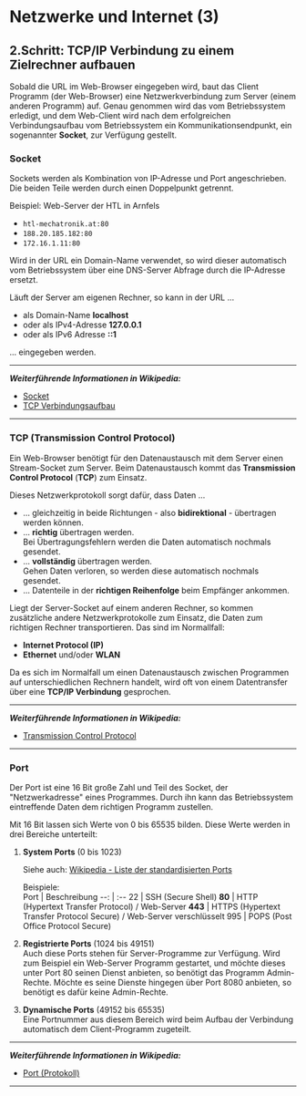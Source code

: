 # Netzwerke und Internet (3)

## 2.Schritt: TCP/IP Verbindung zu einem Zielrechner aufbauen

Sobald die URL im Web-Browser eingegeben wird, baut das Client Programm (der Web-Browser) eine Netzwerkverbindung zum Server (einem anderen Programm) auf. Genau genommen wird das vom Betriebssystem erledigt, und dem Web-Client wird nach dem erfolgreichen Verbindungsaufbau vom Betriebssystem ein Kommunikationsendpunkt, ein sogenannter **Socket**, zur Verfügung gestellt.

### Socket

Sockets werden als Kombination von IP-Adresse und Port angeschrieben. Die beiden Teile werden durch einen Doppelpunkt getrennt.

Beispiel: Web-Server der HTL in Arnfels

* `htl-mechatronik.at:80`
* `188.20.185.182:80`
* `172.16.1.11:80`

Wird in der URL ein Domain-Name verwendet, so wird dieser automatisch vom Betriebssystem über eine DNS-Server Abfrage durch die IP-Adresse ersetzt.

Läuft der Server am eigenen Rechner, so kann in der URL ...  
* als Domain-Name **localhost** 
* oder als IPv4-Adresse **127.0.0.1**
* oder als IPv6 Adresse **::1**

... eingegeben werden.


---------------------------
***Weiterführende Informationen in Wikipedia:***

* [Socket](https://de.wikipedia.org/wiki/Socket_(Software))
* [TCP Verbindungsaufbau](https://de.wikipedia.org/wiki/Transmission_Control_Protocol#Verbindungsaufbau)
-------------------------

### TCP (Transmission Control Protocol)

Ein Web-Browser benötigt für den Datenaustausch mit dem Server einen Stream-Socket zum Server. Beim Datenaustausch kommt das **Transmission Control Protocol** (**TCP**) zum Einsatz. 

Dieses Netzwerkprotokoll sorgt dafür, dass Daten ...

* ... gleichzeitig in beide Richtungen - also **bidirektional** -  übertragen werden können.
* ... **richtig** übertragen werden.  
Bei Übertragungsfehlern werden die Daten automatisch nochmals gesendet.
* ... **vollständig** übertragen werden.  
Gehen Daten verloren, so werden diese automatisch nochmals gesendet.
* ... Datenteile in der **richtigen Reihenfolge** beim Empfänger ankommen.

Liegt der Server-Socket auf einem anderen Rechner, so kommen zusätzliche andere Netzwerkprotokolle zum Einsatz, die Daten zum richtigen Rechner transportieren. Das sind im Normallfall:  
* **Internet Protocol (IP)**
* **Ethernet** und/oder **WLAN**

Da es sich im Normalfall um einen Datenaustausch zwischen Programmen auf unterschiedlichen Rechnern handelt, wird oft von einem Datentransfer über eine **TCP/IP Verbindung** gesprochen.

---------------------------
***Weiterführende Informationen in Wikipedia:***  
*  [Transmission Control Protocol](https://de.wikipedia.org/wiki/Transmission_Control_Protocol#Verbindungsaufbau)
-------------------------

### Port

Der Port ist eine 16 Bit große Zahl und Teil des Socket, der "Netzwerkadresse" eines Programmes. Durch ihn kann das Betriebssystem eintreffende Daten dem richtigen Programm zustellen.

Mit 16 Bit lassen sich Werte von 0 bis 65535 bilden. Diese Werte werden in drei Bereiche unterteilt:
1) **System Ports**  (0 bis 1023)  

    Siehe auch: [Wikipedia - Liste der standardisierten Ports](https://de.wikipedia.org/wiki/Liste_der_standardisierten_Ports)

     Beispiele:  
     Port     | Beschreibung 
     --:     | :--
     22      | SSH (Secure Shell)
     **80**  | HTTP (Hypertext Transfer Protocol) / Web-Server
     **443** | HTTPS (Hypertext Transfer Protocol Secure) / Web-Server verschlüsselt
     995     | POPS (Post Office Protocol Secure)

2) **Registrierte Ports** (1024 bis 49151)  
  Auch diese Ports stehen für Server-Programme zur Verfügung. Wird zum Beispiel ein Web-Server Programm gestartet, und möchte dieses unter Port 80 seinen Dienst anbieten, so benötigt das Programm Admin-Rechte. Möchte es seine Dienste hingegen über Port 8080 anbieten, so benötigt es dafür keine Admin-Rechte.

3) **Dynamische Ports** (49152 bis 65535)  
  Eine Portnummer aus diesem Bereich wird beim Aufbau der Verbindung automatisch dem Client-Programm zugeteilt.

---------------------------
***Weiterführende Informationen in Wikipedia:***  
* [Port (Protokoll)](https://de.wikipedia.org/wiki/Port_(Protokoll))
-------------------------
